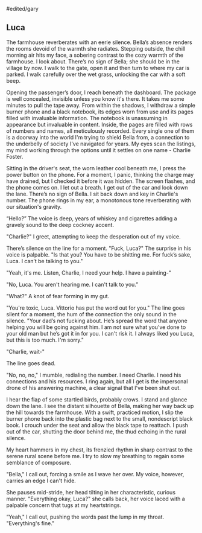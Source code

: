 #edited/gary 
## Luca
 
The farmhouse reverberates with an eerie silence. Bella’s absence renders the rooms devoid of the warmth she radiates. Stepping outside, the chill morning air hits my face, a sobering contrast to the cozy warmth of the farmhouse. I look about. There’s no sign of Bella; she should be in the village by now. I walk to the gate, open it and then turn to where my car is parked. I walk carefully over the wet grass, unlocking the car with a soft beep. 
 
Opening the passenger’s door, I reach beneath the dashboard. The package is well concealed, invisible unless you know it's there. It takes me some minutes to pull the tape away. From within the shadows, I withdraw a simple burner phone and a black notebook, its edges worn from use and its pages filled with invaluable information. The notebook is unassuming in appearance but invaluable in content. Inside, the pages are filled with rows of numbers and names, all meticulously recorded. Every single one of them is a doorway into the world I'm trying to shield Bella from, a connection to the underbelly of society I've navigated for years. My eyes scan the listings, my mind working through the options until it settles on one name - Charlie Foster.
 
Sitting in the driver's seat, the worn leather cool beneath me, I press the power button on the phone. For a moment, I panic, thinking the charge may have drained, but I checked it before it was hidden. The screen flashes, and the phone comes on. I let out a breath. I get out of the car and look down the lane. There’s no sign of Bella. I sit back down and key in Charlie's number. The phone rings in my ear, a monotonous tone reverberating with our situation's gravity.
 
“Hello?” The voice is deep, years of whiskey and cigarettes adding a gravely sound to the deep cockney accent.
 
"Charlie?" I greet, attempting to keep the desperation out of my voice.
 
There’s silence on the line for a moment. "Fuck, Luca?" The surprise in his voice is palpable. "Is that you? You have to be shitting me. For fuck’s sake, Luca. I can’t be talking to you."
 
"Yeah, it's me. Listen, Charlie, I need your help. I have a painting-"
 
"No, Luca. You aren't hearing me. I can't talk to you.”
 
"What?" A knot of fear forming in my gut.
 
"You're toxic, Luca. Vittorio has put the word out for you." The line goes silent for a moment, the hum of the connection the only sound in the silence. "Your dad’s not fucking about. He’s spread the word that anyone helping you will be going against him. I am not sure what you’ve done to your old man but he’s got it in for you. I can't risk it. I always liked you Luca, but this is too much. I'm sorry."
 
"Charlie, wait-" 

The line goes dead.
 
"No, no, no," I mumble, redialing the number. I need Charlie. I need his connections and his resources. I ring again, but all I get is the impersonal drone of his answering machine, a clear signal that I've been shut out.
 
I hear the flap of some startled birds, probably crows. I stand and glance down the lane. I see the distant silhouette of Bella, making her way back up the hill towards the farmhouse. With a swift, practiced motion, I slip the burner phone back into the plastic bag next to the small, nondescript black book. I crouch under the seat and allow the black tape to reattach. I push out of the car, shutting the door behind me, the thud echoing in the rural silence.
 
My heart hammers in my chest, its frenzied rhythm in sharp contrast to the serene rural scene before me. I try to slow my breathing to regain some semblance of composure.
 
"Bella," I call out, forcing a smile as I wave her over. My voice, however, carries an edge I can't hide.
 
She pauses mid-stride, her head tilting in her characteristic, curious manner. "Everything okay, Luca?" she calls back, her voice laced with a palpable concern that tugs at my heartstrings.
 
“Yeah," I call out, pushing the words past the lump in my throat. "Everything's fine."
 
